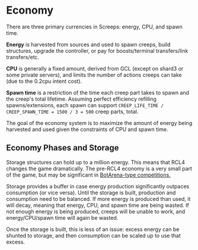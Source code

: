 # Economy

There are three primary currencies in Screeps: energy, CPU, and spawn time.

**Energy** is harvested from sources and used to spawn creeps, build structures, upgrade the controller, or pay for boosts/terminal transfers/link transfers/etc.

**CPU** is generally a fixed amount, derived from GCL (except on shard3 or some private servers), and limits the number of actions creeps can take (due to the 0.2cpu intent cost).

**Spawn time** is a restriction of the time each creep part takes to spawn and the creep's total lifetime. Assuming perfect efficiency refilling spawns/extensions, each spawn can support `CREEP_LIFE_TIME / CREEP_SPAWN_TIME = 1500 / 3 = 500` creep parts, total.

The goal of the economy system is to maximize the amount of energy being harvested and used given the constraints of CPU and spawn time.

## Economy Phases and Storage

Storage structures can hold up to a million energy. This means that RCL4 changes the game dramatically. The pre-RCL4 economy is a very small part of the game, but may be significant in [BotArena-type competitions.](https://screepspl.us/events/) 

Storage provides a buffer in case energy production significantly outpaces consumption (or vice versa). Until the storage is built, production and consumption need to be balanced. If more energy is produced than used, it will decay, meaning that energy, CPU, and spawn time are being wasted. If not enough energy is being produced, creeps will be unable to work, and energy/CPU/spawn time will again be wasted.

Once the storage is built, this is less of an issue: excess energy can be shunted to storage, and then consumption can be scaled up to use that excess.